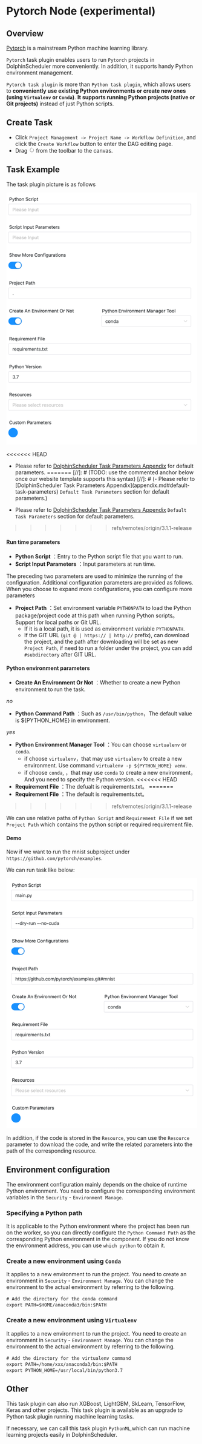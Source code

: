 # Pytorch Node (experimental)

## Overview

[Pytorch](https://pytorch.org) is a mainstream Python machine learning library.

`Pytorch` task plugin enables users to run `Pytorch` projects in DolphinScheduler more conveniently. In addition, it supports handy Python environment management.

`Pytorch task plugin` is more than `Python task plugin`, which allows users to **conveniently use existing Python environments or create new ones (using `Virtualenv` or `Conda`)**. **It supports running Python projects (native or Git projects)** instead of just Python scripts.

## Create Task

- Click `Project Management -> Project Name -> Workflow Definition`, and click the `Create Workflow` button to enter the DAG editing page.
- Drag <img src="../../../../img/tasks/icons/pytorch.png" width="15"/> from the toolbar to the canvas.

## Task Example

The task plugin picture is as follows

![pytorch](../../../../img/tasks/demo/pytorch_en.png)

<<<<<<< HEAD
- Please refer to [DolphinScheduler Task Parameters Appendix](appendix.md#default-task-parameters) for default parameters.
=======
[//]: # (TODO: use the commented anchor below once our website template supports this syntax)
[//]: # (- Please refer to [DolphinScheduler Task Parameters Appendix]&#40;appendix.md#default-task-parameters&#41; `Default Task Parameters` section for default parameters.)

- Please refer to [DolphinScheduler Task Parameters Appendix](appendix.md) `Default Task Parameters` section for default parameters.
>>>>>>> refs/remotes/origin/3.1.1-release

#### Run time parameters

- **Python Script** ：Entry to the Python script file that you want to run.
- **Script Input Parameters** ：Input parameters at run time.

The preceding two parameters are used to minimize the running of the configuration. Additional configuration parameters are provided as follows. When you choose to expand more configurations, you can configure more parameters

- **Project Path** ：Set environment variable `PYTHONPATH` to load the Python package/project code at this path when running Python scripts。Support for local paths or Git URL.
  - If it is a local path, it is used as environment variable `PYTHONPATH`.
  - If the GIT URL (`git @ | https:// | http://` prefix), can download the project, and the path after downloading will be set as new `Project Path`, if need to run a folder under the project, you can add `#subdirectory` after GIT URL.

#### Python environment parameters

- **Create An Environment Or Not** ：Whether to create a new Python environment to run the task.

*no*

- **Python Command Path** ：Such as `/usr/bin/python`，The default value is ${PYTHON_HOME} in environment.

*yes*

- **Python Environment Manager Tool** ：You can choose `virtualenv` or `conda`.
  - if choose `virtualenv`，that may use `virtualenv` to create a new environment. Use command `virtualenv -p ${PYTHON_HOME} venv`.
  - if choose `conda`, ，that may use `conda` to create a new environment，And you need to specify the Python version.
<<<<<<< HEAD
- **Requirement File** ：The defualt is requirements.txt。
=======
- **Requirement File** ：The default is requirements.txt。
>>>>>>> refs/remotes/origin/3.1.1-release

We can use relative paths of `Python Script` and `Requirement File` if we set `Project Path` which contains the python script or required requirement file.

#### Demo

Now if we want to run the mnist subproject under `https://github.com/pytorch/examples`.

We can run task like below:

![pytorch_note](../../../../img/tasks/demo/pytorch_note_en.png)

In addition, if the code is stored in the `Resource`, you can use the `Resource` parameter to download the code, and write the related parameters into the path of the corresponding resource.

## Environment configuration

The environment configuration mainly depends on the choice of runtime Python environment. You need to configure the corresponding environment variables in the `Security` - `Environment Manage`.

### Specifying a Python path

It is applicable to the Python environment where the project has been run on the worker, so you can directly configure the `Python Command Path` as the corresponding Python environment in the component. If you do not know the environment address, you can use `which python` to obtain it.

### Create a new environment using `Conda`

It applies to a new environment to run the project. You need to create an environment in `Security` - `Environment Manage`. You can change the environment to the actual environment by referring to the following.

```shell
# Add the directory for the conda command
export PATH=$HOME/anaconda3/bin:$PATH
```

### Create a new environment using `Virtualenv`

It applies to a new environment to run the project. You need to create an environment in `Security` - `Environment Manage`. You can change the environment to the actual environment by referring to the following.

```shell
# Add the directory for the virtualenv command
export PATH=/home/xxx/anaconda3/bin:$PATH
export PYTHON_HOME=/usr/local/bin/python3.7
```

## Other

This task plugin can also run XGBoost, LightGBM, SkLearn, TensorFlow, Keras and other projects. This task plugin is available as an upgrade to Python task plugin running machine learning tasks.

If necessary, we can call this task plugin `PythonML`,which can run machine learning projects easily in DolphinScheduler.
